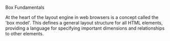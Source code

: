 Box Fundamentals

At the heart of the layout engine in web browsers is a concept called the 'box model'. This defines a general layout structure for all HTML elements, providing a language for specifying important dimensions and relationships to other elements.